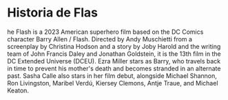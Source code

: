 # Historia de Flas
he Flash is a 2023 American superhero film based on the DC Comics character Barry Allen / Flash. Directed by Andy Muschietti from a screenplay by Christina Hodson and a story by Joby Harold and the writing team of John Francis Daley and Jonathan Goldstein, it is the 13th film in the DC Extended Universe (DCEU). Ezra Miller stars as Barry, who travels back in time to prevent his mother's death and becomes stranded in an alternate past. Sasha Calle also stars in her film debut, alongside Michael Shannon, Ron Livingston, Maribel Verdú, Kiersey Clemons, Antje Traue, and Michael Keaton.
